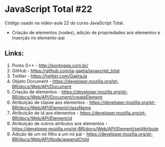 # JavaScript Total #22

Código usado na vídeo-aula 22 do curso JavaScript Total.

- Criação de elementos (nodes), adição de propriedades aos elementos e inserção no elemento-pai

## Links:

1. Ponto G++ - http://pontogpp.com.br/
2. GitHub - https://github.com/ja-gaeta/javascript_total
3. Twitter - https://twitter.com/GaetaJa
4. Objeto Document - https://developer.mozilla.org/pt-BR/docs/Web/API/Document
5. Criação de elementos - https://developer.mozilla.org/pt-BR/docs/Web/API/Document/createElement
6. Atribuição de classe aos elementos - https://developer.mozilla.org/pt-BR/docs/Web/API/Element/className
7. Atribuição de id aos elementos - https://developer.mozilla.org/pt-BR/docs/Web/API/Element/id
8. Atribuição de outros atributos aos elementos - https://developer.mozilla.org/pt-BR/docs/Web/API/Element/setAttribute
9. Adição de um nó filho a um nó pai - https://developer.mozilla.org/pt-BR/docs/Web/API/Node/appendChild
